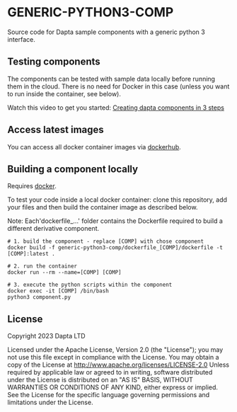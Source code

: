 # GENERIC-PYTHON3-COMP

Source code for Dapta sample components with a generic python 3 interface. 

## Testing components 

The components can be tested with sample data locally before running them in the cloud. 
There is no need for Docker in this case (unless you want to run inside the container, see below). 

Watch this video to get you started: [Creating dapta components in 3 steps](https://youtu.be/hAKVhoDaiRE)

## Access latest images

You can access all docker container images via [dockerhub](https://hub.docker.com/repositories/ostodieck).

## Building a component locally

Requires [docker](https://www.docker.com/get-started/). 

To test your code inside a local docker container: clone this repository, add your files and then build the container image as described below.

Note: Each'dockerfile_...' folder contains the Dockerfile required to build a different derivative component.

```
# 1. build the component - replace [COMP] with chose component
docker build -f generic-python3-comp/dockerfile_[COMP]/dockerfile -t [COMP]:latest .

# 2. run the container
docker run --rm --name=[COMP] [COMP]

# 3. execute the python scripts within the component
docker exec -it [COMP] /bin/bash
python3 component.py
```

## License

Copyright 2023 Dapta LTD

Licensed under the Apache License, Version 2.0 (the "License");
you may not use this file except in compliance with the License.
You may obtain a copy of the License at
    http://www.apache.org/licenses/LICENSE-2.0
Unless required by applicable law or agreed to in writing, software
distributed under the License is distributed on an "AS IS" BASIS,
WITHOUT WARRANTIES OR CONDITIONS OF ANY KIND, either express or implied.
See the License for the specific language governing permissions and
limitations under the License.
